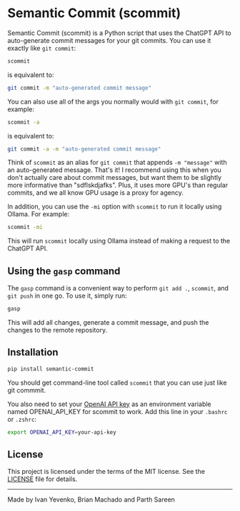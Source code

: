 # Semantic Commit (scommit)

Semantic Commit (scommit) is a Python script that uses the ChatGPT API to auto-generate commit messages for your git commits. You can use it exactly like `git commit`:

```bash
scommit
```

is equivalent to:

```bash
git commit -m "auto-generated commit message"
```

You can also use all of the args you normally would with `git commit`, for example:

```bash
scommit -a
```

is equivalent to:

```bash
git commit -a -m "auto-generated commit message"
```

Think of `scommit` as an alias for `git commit` that appends `-m "message"` with an auto-generated message. That's it! I recommend using this when you don't actually care about commit messages, but want them to be slightly more informative than "sdflskdjafks". Plus, it uses more GPU's than regular commits, and we all know GPU usage is a proxy for agency.

In addition, you can use the `-mi` option with `scommit` to run it locally using Ollama. For example:

```bash
scommit -mi
```

This will run `scommit` locally using Ollama instead of making a request to the ChatGPT API.

## Using the `gasp` command

The `gasp` command is a convenient way to perform `git add .`, `scommit`, and `git push` in one go. To use it, simply run:

```bash
gasp
```

This will add all changes, generate a commit message, and push the changes to the remote repository.

## Installation

```bash
pip install semantic-commit
```

You should get command-line tool called `scommit` that you can use just like git commmit.

You also need to set your [OpenAI API key](https://platform.openai.com/account/api-keys) as an environment variable named OPENAI_API_KEY for scommit to work. Add this line in your `.bashrc` or `.zshrc`:

```bash
export OPENAI_API_KEY=your-api-key
```

## License

This project is licensed under the terms of the MIT license. See the [LICENSE](LICENSE) file for details.

---

Made by Ivan Yevenko, Brian Machado and Parth Sareen
